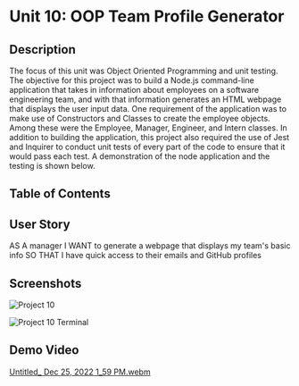 # Unit 10: OOP Team Profile Generator

## Description

The focus of this unit was Object Oriented Programming and unit testing. The objective for this project was to build a Node.js command-line application that takes in information about employees on a software engineering team, and with that information generates an HTML webpage that displays the user input data. One requirement of the application was to make use of Constructors and Classes to create the employee objects. Among these were the Employee, Manager, Engineer, and Intern classes. In addition to building the application, this project also required the use of Jest and Inquirer to conduct unit tests of every part of the code to ensure that it would pass each test. A demonstration of the node application and the testing is shown below.

## Table of Contents

## User Story

AS A manager
I WANT to generate a webpage that displays my team's basic info
SO THAT I have quick access to their emails and GitHub profiles

## Screenshots

![Project 10](https://user-images.githubusercontent.com/112358173/209480643-9b63faf7-54f0-4b2d-8cba-ecd9013d0d20.png)

![Project 10 Terminal](https://user-images.githubusercontent.com/112358173/209480647-3b6fb075-4c89-4d4a-bcbf-71a04de3997f.png)

## Demo Video

[Untitled_ Dec 25, 2022 1_59 PM.webm](https://user-images.githubusercontent.com/112358173/209480671-963ed1a0-1069-45ea-b0f8-ee3f1f9baaf2.webm)
